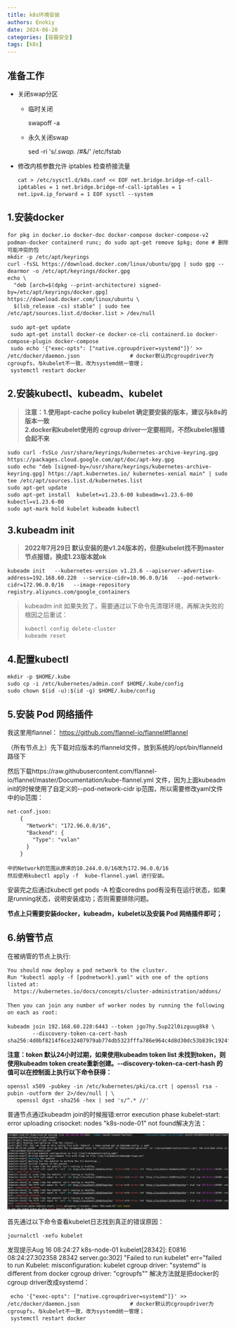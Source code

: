 ```yaml
---
title: k8s环境安装
authors: Enokiy
date: 2024-06-20
categories: [容器安全]
tags: [k8s]
---
```


## 准备工作

* 关闭swap分区

  * 临时关闭

    swapoff -a
  * 永久关闭swap

    sed -ri 's/.*swap.* /#&/' /etc/fstab

* 修改内核参数允许 iptables 检查桥接流量

  ```shell
  cat > /etc/sysctl.d/k8s.conf << EOF net.bridge.bridge-nf-call-ip6tables = 1 net.bridge.bridge-nf-call-iptables = 1 net.ipv4.ip_forward = 1 EOF sysctl --system
  ```

## 1.安装docker

```shell
for pkg in docker.io docker-doc docker-compose docker-compose-v2 podman-docker containerd runc; do sudo apt-get remove $pkg; done # 删除可能冲突的包
mkdir -p /etc/apt/keyrings
curl -fsSL https://download.docker.com/linux/ubuntu/gpg | sudo gpg --dearmor -o /etc/apt/keyrings/docker.gpg
echo \
  "deb [arch=$(dpkg --print-architecture) signed-by=/etc/apt/keyrings/docker.gpg] https://download.docker.com/linux/ubuntu \
  $(lsb_release -cs) stable" | sudo tee /etc/apt/sources.list.d/docker.list > /dev/null
  
 sudo apt-get update
 sudo apt-get install docker-ce docker-ce-cli containerd.io docker-compose-plugin docker-compose
 sudo echo '{"exec-opts": ["native.cgroupdriver=systemd"]}' >> /etc/docker/daemon.json                # docker默认的cgroupdriver为cgroupfs，与kubelet不一致，改为systemd统一管理；
 systemctl restart docker
```

## 2.安装kubectl、kubeadm、kubelet


>**注意：1.使用apt-cache policy  kubelet 确定要安装的版本，建议与k8s的版本一致  
 2.docker和kubelet使用的 cgroup driver一定要相同，不然kubelet报错会起不来**

```shell
sudo curl -fsSLo /usr/share/keyrings/kubernetes-archive-keyring.gpg https://packages.cloud.google.com/apt/doc/apt-key.gpg
sudo echo "deb [signed-by=/usr/share/keyrings/kubernetes-archive-keyring.gpg] https://apt.kubernetes.io/ kubernetes-xenial main" | sudo tee /etc/apt/sources.list.d/kubernetes.list
sudo apt-get update
sudo apt-get install  kubelet=v1.23.6-00 kubeadm=v1.23.6-00 kubectl=v1.23.6-00
sudo apt-mark hold kubelet kubeadm kubectl
```

## 3.kubeadm init

> **2022年7月29日 默认安装的是v1.24版本的，但是kubelet找不到master节点报错，换成1.23版本就ok**

```shell
kubeadm init   --kubernetes-version v1.23.6 --apiserver-advertise-address=192.168.60.220  --service-cidr=10.96.0.0/16   --pod-network-cidr=172.96.0.0/16   --image-repository registry.aliyuncs.com/google_containers
```

> kubeadm init 如果失败了，需要通过以下命令先清理环境，再解决失败的根因之后重试：
>
> ```shell
> kubectl config delete-cluster
> kubeadm reset
> ```

## 4.配置kubectl

```shell
mkdir -p $HOME/.kube
sudo cp -i /etc/kubernetes/admin.conf $HOME/.kube/config
sudo chown $(id -u):$(id -g) $HOME/.kube/config
```

## 5.安装 Pod 网络插件

我这里用flannel： https://github.com/flannel-io/flannel#flannel 

（所有节点上）先下载对应版本的/flanneld文件，放到系统的/opt/bin/flanneld路径下

然后下载https://raw.githubusercontent.com/flannel-io/flannel/master/Documentation/kube-flannel.yml 文件，因为上面kubeadm init的时候使用了自定义的--pod-network-cidr ip范围，所以需要修改yaml文件中的ip范围：

```text
net-conf.json: 
    {
      "Network": "172.96.0.0/16",
      "Backend": {
        "Type": "vxlan"
      }
    }

中的Network的范围从原来的10.244.0.0/16改为172.96.0.0/16
然后使用kubectl apply -f  kube-flannel.yaml 进行安装。
```
安装完之后通过kubectl get pods -A 检查coredns pod有没有在运行状态，如果是running状态，说明安装成功；否则需要排除问题。

**节点上只需要安装docker，kubeadm，kubelet以及安装 Pod 网络插件即可；**

## 6.纳管节点

在被纳管的节点上执行:

```
You should now deploy a pod network to the cluster.
Run "kubectl apply -f [podnetwork].yaml" with one of the options listed at:
  https://kubernetes.io/docs/concepts/cluster-administration/addons/

Then you can join any number of worker nodes by running the following on each as root:

kubeadm join 192.168.60.220:6443 --token jgo7hy.5up22l0izguug8k8 \
        --discovery-token-ca-cert-hash sha256:4d0bf8214f6ce32407979ab774db5323fffa786e964c4d8d30dc53b839c1924f
```

**注意：token 默认24小时过期，如果使用kubeadm token list 未找到token，则使用kubeadm token create重新创建。--discovery-token-ca-cert-hash 的值可以在控制面上执行以下命令获得：**

```
openssl x509 -pubkey -in /etc/kubernetes/pki/ca.crt | openssl rsa -pubin -outform der 2>/dev/null | \
   openssl dgst -sha256 -hex | sed 's/^.* //'
```  

普通节点通过kubeadm join的时候报错:error execution phase kubelet-start: error uploading crisocket: nodes "k8s-node-01" not found解决方法：

![](/assets/images/k8s-install/err.png)

首先通过以下命令查看kubelet日志找到真正的错误原因：

```
journalctl -xefu kubelet
```

发现提示Aug 16 08:24:27 k8s-node-01 kubelet[28342]: E0816 08:24:27.302358   28342 server.go:302] "Failed to run kubelet" err="failed to run Kubelet: misconfiguration: kubelet cgroup driver: "systemd" is different from docker cgroup driver: "cgroupfs""
解决方法就是把docker的cgroup driver改成systemd：

```
 echo '{"exec-opts": ["native.cgroupdriver=systemd"]}' >> /etc/docker/daemon.json                # docker默认的cgroupdriver为cgroupfs，与kubelet不一致，改为systemd统一管理；
 systemctl restart docker
```